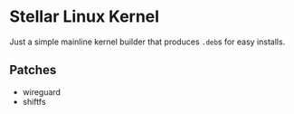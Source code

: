 # Stellar Linux Kernel

Just a simple mainline kernel builder that produces `.deb`s for easy installs.

## Patches

* wireguard
* shiftfs

